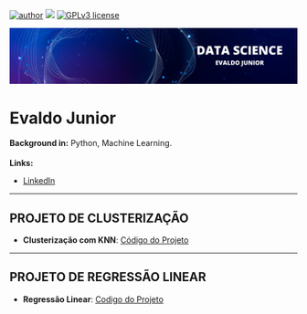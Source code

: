 [![author](https://img.shields.io/badge/author-evaldojunior-red.svg)](https://www.linkedin.com/in/evaldo-junior-89094244/) [![](https://img.shields.io/badge/python-3.9+-blue.svg)](https://www.python.org/downloads/release/python-365/) [![GPLv3 license](https://img.shields.io/badge/License-GPLv3-blue.svg)](http://perso.crans.org/besson/LICENSE.html)

<p align="center">
  <img src="banner.png" >
</p>

# Evaldo Junior
<sub></sub>
**Background in:** Python, Machine Learning.

**Links:**
* [LinkedIn](https://www.linkedin.com/in/evaldo-junior-89094244/)


---
## **PROJETO DE CLUSTERIZAÇÃO**

* **Clusterização com KNN**: [Código do Projeto](https://github.com/j2evaldo/MACHINE_LEARNING_E_O_MARKETING/blob/main/APRENDIZAGEM%20N%C3%83O%20SUPERVIONADA.ipynb)


---
## **PROJETO DE REGRESSÃO LINEAR**

* **Regressão Linear**: [Codigo do Projeto](https://github.com/j2evaldo/Protifolio/blob/main/01_regressao_linear.ipynb)

